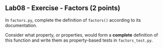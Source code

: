 ## Lab08 - Exercise - Factors (2 points)

In `factors.py`, complete the definition of `factors()` according to its documentation.

Consider what property, or properties, would form a **complete** definition of this function and write them as property-based tests in `factors_test.py`.
